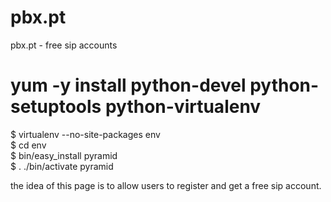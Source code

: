 pbx.pt
======

pbx.pt - free sip accounts



 # yum -y install python-devel python-setuptools python-virtualenv <br>
 $ virtualenv --no-site-packages env <br>
 $ cd env <br>
 $ bin/easy_install pyramid <br>
 $ . ./bin/activate pyramid <br>
 
 the idea of this page is to allow users to register and get a free sip account.
 
